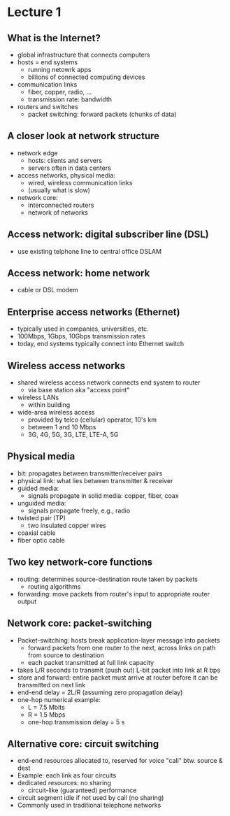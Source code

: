 # Lecture 1

## What is the Internet?
- global infrastructure that connects computers
- hosts = end systems
  - running netowrk apps
  - billions of connected computing devices
- communication links
  - fiber, copper, radio, ...
  - transmission rate: bandwidth
- routers and switches
  - packet switching: forward packets (chunks of data)

## A closer look at network structure
- network edge
  - hosts: clients and servers
  - servers often in data centers
- access networks, physical media: 
  - wired, wireless communication links
  - (usually what is slow)
- network core:
  - interconnected routers
  - network of networks

## Access network: digital subscriber line (DSL)
- use existing telphone line to central office DSLAM

## Access network: home network
- cable or DSL modem

## Enterprise access networks (Ethernet)
- typically used in companies, universities, etc.
- 100Mbps, 1Gbps, 10Gbps transmission rates
- today, end systems typically connect into Ethernet switch

## Wireless access networks
- shared wireless access network connects end system to router
  - via base station aka "access point"
- wireless LANs
  - within building
- wide-area wireless access
  - provided by telco (cellular) operator, 10's km
  - between 1 and 10 Mbps
  - 3G, 4G, 5G, 3G, LTE, LTE-A, 5G

## Physical media
- bit: propagates between transmitter/receiver pairs
- physical link: what lies between transmitter & receiver
- guided media:
  - signals propagate in solid media: copper, fiber, coax
- unguided media:
  - signals propagate freely, e.g., radio
- twisted pair (TP)
  - two insulated copper wires
- coaxial cable
- fiber optic cable

## Two key network-core functions
- routing: determines source-destination route taken by packets
  - routing algorithms
- forwarding: move packets from router's input to appropriate router output

## Network core: packet-switching
- Packet-switching: hosts break application-layer message into packets
  - forward packets from one router to the next, across links on path from source to destination
  - each packet transmitted at full link capacity
- takes L/R seconds to transmit (push out) L-bit packet into link at R bps
- store and forward: entire packet must arrive at router before it can be transmitted on next link
- end-end delay = 2L/R (assuming zero propagation delay)
- one-hop numerical example:
  - L = 7.5 Mbits
  - R = 1.5 Mbps
  - one-hop transmission delay = 5 s

## Alternative core: circuit switching
- end-end resources allocated to, reserved for voice "call" btw. source & dest
- Example: each link as four circuits
- dedicated resources: no sharing
  - circuit-like (guaranteed) performance
- circuit segment idle if not used by call (no sharing)
- Commonly used in traditional telephone networks